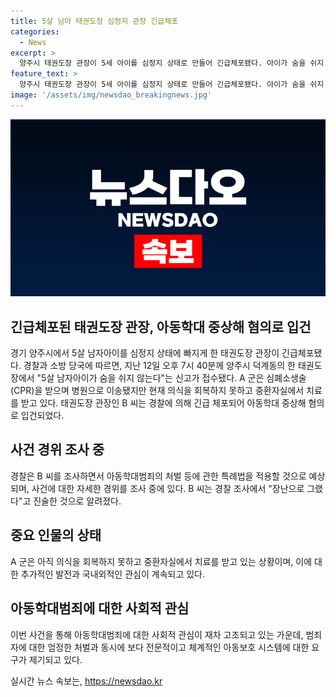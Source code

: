 ```yaml
---
title: 5살 남아 태권도장 심정지 관장 긴급체포
categories:
  - News
excerpt: >
  양주시 태권도장 관장이 5세 아이를 심정지 상태로 만들어 긴급체포됐다. 아이가 숨을 쉬지 않는다는 신고를 받고 출동한 소방 당국은 A군을 발견했고, 태권도장 관장 B씨가 심정지 상태를 확인받았다. B씨는 장난이라고 주장했지만 경찰은 아동학대 중상해 혐의로 수사 중이다. A군은 아직 의식을 회복하지 못하고 중환자실에서 치료를 받고 있다. (150자)
feature_text: >
  양주시 태권도장 관장이 5세 아이를 심정지 상태로 만들어 긴급체포됐다. 아이가 숨을 쉬지 않는다는 신고를 받고 출동한 소방 당국은 A군을 발견했고, 태권도장 관장 B씨가 심정지 상태를 확인받았다. B씨는 장난이라고 주장했지만 경찰은 아동학대 중상해 혐의로 수사 중이다. A군은 아직 의식을 회복하지 못하고 중환자실에서 치료를 받고 있다. (150자)
image: '/assets/img/newsdao_breakingnews.jpg'
---
```


<p><img src="/assets/img/newsdao_breakingnews.jpg" alt="cryptoinkorea 속보" /></p>

<h2 data-ke-size="size26">긴급체포된 태권도장 관장, 아동학대 중상해 혐의로 입건</h2>

<p data-ke-size="size16">경기 양주시에서 5살 남자아이를 심정지 상태에 빠지게 한 태권도장 관장이 긴급체포됐다. 경찰과 소방 당국에 따르면, 지난 12일 오후 7시 40분께 양주시 덕계동의 한 태권도장에서 "5살 남자아이가 숨을 쉬지 않는다"는 신고가 접수됐다. A 군은 심폐소생술(CPR)을 받으며 병원으로 이송됐지만 현재 의식을 회복하지 못하고 중환자실에서 치료를 받고 있다. 태권도장 관장인 B 씨는 경찰에 의해 긴급 체포되어 아동학대 중상해 혐의로 입건되었다.</p>

<h2 data-ke-size="size26">사건 경위 조사 중</h2>

<p data-ke-size="size16">경찰은 B 씨를 조사하면서 아동학대범죄의 처벌 등에 관한 특례법을 적용할 것으로 예상되며, 사건에 대한 자세한 경위를 조사 중에 있다. B 씨는 경찰 조사에서 "장난으로 그랬다"고 진술한 것으로 알려졌다.</p>

<h2 data-ke-size="size26">중요 인물의 상태</h2>

<p data-ke-size="size16">A 군은 아직 의식을 회복하지 못하고 중환자실에서 치료를 받고 있는 상황이며, 이에 대한 추가적인 발전과 국내외적인 관심이 계속되고 있다.</p>

<h2 data-ke-size="size26">아동학대범죄에 대한 사회적 관심</h2>

<p data-ke-size="size16">이번 사건을 통해 아동학대범죄에 대한 사회적 관심이 재차 고조되고 있는 가운데, 범죄자에 대한 엄정한 처벌과 동시에 보다 전문적이고 체계적인 아동보호 시스템에 대한 요구가 제기되고 있다.</p>
실시간 뉴스 속보는, <a href="https://newsdao.kr" rel="dofollow">https://newsdao.kr</a>


